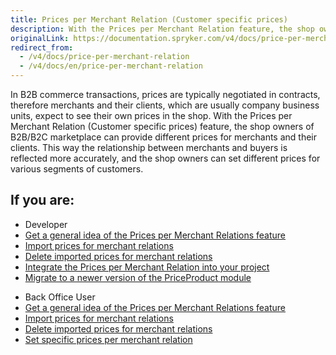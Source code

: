 ```yaml
---
title: Prices per Merchant Relation (Customer specific prices)
description: With the Prices per Merchant Relation feature, the shop owners of B2B/B2C marketplace can provide different prices for merchants and their clients.
originalLink: https://documentation.spryker.com/v4/docs/price-per-merchant-relation
redirect_from:
  - /v4/docs/price-per-merchant-relation
  - /v4/docs/en/price-per-merchant-relation
---
```


In B2B commerce transactions, prices are typically negotiated in contracts, therefore merchants and their clients, which are usually company business units, expect to see their own prices in the shop. With the Prices per Merchant Relation (Customer specific prices) feature, the shop owners of B2B/B2C marketplace can provide different prices for merchants and their clients. This way the relationship between merchants and buyers is reflected more accurately, and the shop owners can set different prices for various segments of customers.

## If you are:

<div class="mr-container">
    <div class="mr-list-container">
        <!-- col1 -->
        <div class="mr-col">
            <ul class="mr-list mr-list-green">
                <li class="mr-title">Developer</li>
                <li><a href="https://documentation.spryker.com/v4/docs/price-per-merchant-relation-feature-overview" class="mr-link">Get a general idea of the Prices per Merchant Relations feature</a></li>
                <li><a href="https://documentation.spryker.com/v4/docs/price-per-merchant-relation-feature-overview" class="mr-link">Import prices for merchant relations</a></li>
                <li><a href="https://documentation.spryker.com/v4/docs/price-per-merchant-relation-feature-overview" class="mr-link">Delete imported prices for merchant relations</a></li>
                <li><a href="https://documentation.spryker.com/v4/docs/prices-per-merchant-relation-integration" class="mr-link">Integrate the Prices per Merchant Relation into your project</a></li>
               <li><a href="https://documentation.spryker.com/v4/docs/mg-priceproduct" class="mr-link">Migrate to a newer version of the PriceProduct module</a></li>
            </ul>
        </div>
        <!-- col2 -->
        <div class="mr-col">
            <ul class="mr-list mr-list-blue">
                <li class="mr-title"> Back Office User</li>
                <li><a href="https://documentation.spryker.com/v4/docs/price-per-merchant-relation-feature-overview" class="mr-link">Get a general idea of the Prices per Merchant Relations feature</a></li>
                <li><a href="https://documentation.spryker.com/v4/docs/price-per-merchant-relation-feature-overview" class="mr-link">Import prices for merchant relations</a></li>
                <li><a href="https://documentation.spryker.com/v4/docs/price-per-merchant-relation-feature-overview" class="mr-link">Delete imported prices for merchant relations</a></li>
                <li><a href="#" class="mr-link">Set specific prices per merchant relation</a></li>
            </ul>
        </div>
    </div>
</div>
